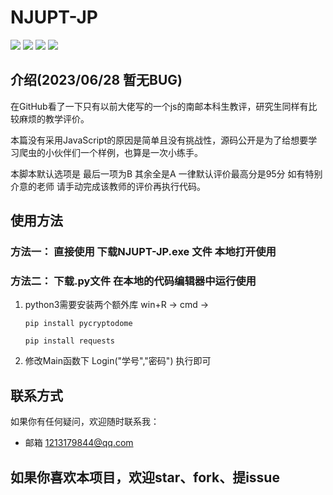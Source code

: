 # NJUPT-JP

![](https://img.shields.io/github/issues/zss9844/NJUPT-JP)
![](https://img.shields.io/github/forks/zss9844/NJUPT-JP)
![](https://img.shields.io/github/stars/zss9844/NJUPT-JP)
![](https://img.shields.io/github/license/zss9844/NJUPT-JP)

## 介绍(2023/06/28 暂无BUG)
在GitHub看了一下只有以前大佬写的一个js的南邮本科生教评，研究生同样有比较麻烦的教学评价。

本篇没有采用JavaScript的原因是简单且没有挑战性，源码公开是为了给想要学习爬虫的小伙伴们一个样例，也算是一次小练手。

本脚本默认选项是 最后一项为B 其余全是A  一律默认评价最高分是95分 如有特别介意的老师 请手动完成该教师的评价再执行代码。


## 使用方法

### 方法一： 直接使用 下载NJUPT-JP.exe 文件 本地打开使用

### 方法二： 下载.py文件 在本地的代码编辑器中运行使用
1. python3需要安装两个额外库 win+R -> cmd ->

   `pip install pycryptodome` 

   `pip install requests`

2. 修改Main函数下 Login("学号","密码") 执行即可


## 联系方式
如果你有任何疑问，欢迎随时联系我：
- 邮箱 [1213179844@qq.com](mailto:1213179844@qq.com)

## 如果你喜欢本项目，欢迎star、fork、提issue
